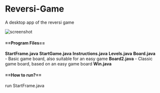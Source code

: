 # Reversi-Game
A desktop app of the reversi game

![screenshot](https://github.com/rivkagozlan/Reversi-Game/blob/main/screenshot.jpg)

#### ==Program Files==
**StartFrame.java**
**StartGame.java**
**Instructions.java**
**Levels.java**
**Board.java** - Basic game board, also suitable for an easy game
**Board2.java** - Classic game board, based on an easy game board
**Win.java**

#### ==How to run?==
run StartFrame.java

